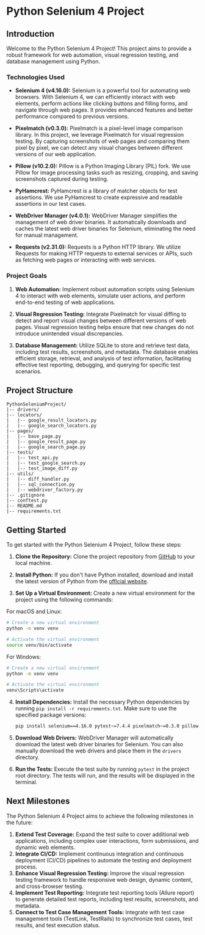 # Python Selenium 4 Project

## Introduction

Welcome to the Python Selenium 4  Project! This project aims to provide a robust framework for web automation, visual regression testing, and database management using Python.

### Technologies Used

- **Selenium 4 (v4.16.0):** Selenium is a powerful tool for automating web browsers. With Selenium 4, we can efficiently interact with web elements, perform actions like clicking buttons and filling forms, and navigate through web pages. It provides enhanced features and better performance compared to previous versions.

- **Pixelmatch (v0.3.0):** Pixelmatch is a pixel-level image comparison library. In this project, we leverage Pixelmatch for visual regression testing. By capturing screenshots of web pages and comparing them pixel by pixel, we can detect any visual changes between different versions of our web application.

- **Pillow (v10.2.0):** Pillow is a Python Imaging Library (PIL) fork. We use Pillow for image processing tasks such as resizing, cropping, and saving screenshots captured during testing.

- **PyHamcrest:** PyHamcrest is a library of matcher objects for test assertions. We use PyHamcrest to create expressive and readable assertions in our test cases.

- **WebDriver Manager (v4.0.1):** WebDriver Manager simplifies the management of web driver binaries. It automatically downloads and caches the latest web driver binaries for Selenium, eliminating the need for manual management.

- **Requests (v2.31.0):** Requests is a Python HTTP library. We utilize Requests for making HTTP requests to external services or APIs, such as fetching web pages or interacting with web services.

### Project Goals

1. **Web Automation:** Implement robust automation scripts using Selenium 4 to interact with web elements, simulate user actions, and perform end-to-end testing of web applications.

2. **Visual Regression Testing:** Integrate Pixelmatch for visual diffing to detect and report visual changes between different versions of web pages. Visual regression testing helps ensure that new changes do not introduce unintended visual discrepancies.

3. **Database Management:** Utilize SQLite to store and retrieve test data, including test results, screenshots, and metadata. The database enables efficient storage, retrieval, and analysis of test information, facilitating effective test reporting, debugging, and querying for specific test scenarios.

## Project Structure

```
PythonSeleniumProject/
|-- drivers/
|-- locators/
|   |-- google_result_locators.py
|   |-- google_search_locators.py
|-- pages/
|   |-- base_page.py
|   |-- google_result_page.py
|   |-- google_search_page.py
|-- tests/
|   |-- test_api.py
|   |-- test_google_search.py
|   |-- test_image_diff.py
|-- utils/
|   |-- diff_handler.py
|   |-- sql_connection.py
|   |-- webdriver_factory.py
|-- .gitignore
|-- conftest.py
|-- README.md
|-- requirements.txt
```





## Getting Started

To get started with the Python Selenium 4 Project, follow these steps:

1. **Clone the Repository:** Clone the project repository from [GitHub](https://github.com/dsolisp/PythonSeleniumProject) to your local machine.

2. **Install Python:** If you don't have Python installed, download and install the latest version of Python from the [official website](https://www.python.org/downloads/).

3. **Set Up a Virtual Environment:** Create a new virtual environment for the project using the following commands:
 
  For macOS and Linux:   

   ```bash
   # Create a new virtual environment
   python -m venv venv

   # Activate the virtual environment
   source venv/bin/activate
   ```

   For Windows:

   ```bash
   # Create a new virtual environment
   python -m venv venv

   # Activate the virtual environment
   venv\Scripts\activate
   ```

4. **Install Dependencies:** Install the necessary Python dependencies by running `pip install -r requirements.txt`. Make sure to use the specified package versions:

   ```bash
   pip install selenium==4.16.0 pytest~=7.4.4 pixelmatch~=0.3.0 pillow~=10.2.0 PyHamcrest webdriver-manager~=4.0.1 requests~=2.31.0


5. **Download Web Drivers:** WebDriver Manager will automatically download the latest web driver binaries for Selenium. You can also manually download the web drivers and place them in the `drivers` directory.

6. **Run the Tests:** Execute the test suite by running `pytest` in the project root directory. The tests will run, and the results will be displayed in the terminal.

## Next Milestones

The Python Selenium 4 Project aims to achieve the following milestones in the future:

1. **Extend Test Coverage:** Expand the test suite to cover additional web applications, including complex user interactions, form submissions, and dynamic web elements.
2. **Integrate CI/CD:** Implement continuous integration and continuous deployment (CI/CD) pipelines to automate the testing and deployment process.
3. **Enhance Visual Regression Testing:** Improve the visual regression testing framework to handle responsive web design, dynamic content, and cross-browser testing.
4. **Implement Test Reporting:** Integrate test reporting tools (Allure report) to generate detailed test reports, including test results, screenshots, and metadata.
5. **Connect to Test Case Management Tools:** Integrate with test case management tools (TestLink, TestRails) to synchronize test cases, test results, and test execution status.